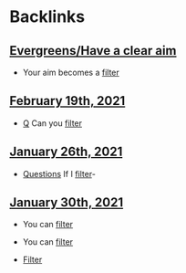 
# Backlinks
## [Evergreens/Have a clear aim](<Evergreens/Have a clear aim.md>)
- Your aim becomes a [filter](<filter.md>)

## [February 19th, 2021](<February 19th, 2021.md>)
- [Q](<Q.md>) Can you [filter](<filter.md>)

## [January 26th, 2021](<January 26th, 2021.md>)
- [Questions](<Questions.md>) If I [filter](<filter.md>)-

## [January 30th, 2021](<January 30th, 2021.md>)
- You can [filter](<filter.md>)

- You can [filter](<filter.md>)

- [Filter]([filter](<filter.md>))

